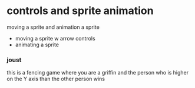 <h1>controls and sprite animation</h1>
<p>moving a sprite and animation a sprite</p>
<ul><li>moving a sprite w arrow controls</li>
<li>animating a sprite</li></ul>
<h3>joust</h3>
<p>this is a fencing game where you are a griffin and the person who is higher on the Y axis than the other person wins</p>
